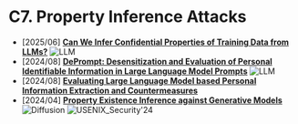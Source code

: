 # C7. Property Inference Attacks
- [2025/06] **[Can We Infer Confidential Properties of Training Data from LLMs?](https://arxiv.org/abs/2506.10364)** ![LLM](https://img.shields.io/badge/LLM-589cf4)
- [2024/08] **[DePrompt: Desensitization and Evaluation of Personal Identifiable Information in Large Language Model Prompts](https://arxiv.org/abs/2408.08930)** ![LLM](https://img.shields.io/badge/LLM-589cf4)
- [2024/08] **[Evaluating Large Language Model based Personal Information Extraction and Countermeasures](https://arxiv.org/abs/2408.07291)**
- [2024/04] **[Property Existence Inference against Generative Models](https://www.usenix.org/conference/usenixsecurity24/presentation/wang-lijin)** ![Diffusion](https://img.shields.io/badge/Diffusion-a99cf4) ![USENIX_Security'24](https://img.shields.io/badge/USENIX_Security'24-f1b800)
